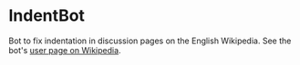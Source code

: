 # IndentBot
Bot to fix indentation in discussion pages on the English Wikipedia.
See the bot's [user page on Wikipedia](https://en.wikipedia.org/wiki/User:IndentBot).
